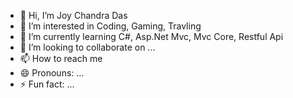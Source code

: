 - 👋 Hi, I’m Joy Chandra Das
- 👀 I’m interested in Coding, Gaming, Travling
- 🌱 I’m currently learning C#, Asp.Net Mvc, Mvc Core, Restful Api
- 💞️ I’m looking to collaborate on ...
- 📫 How to reach me 
- 😄 Pronouns: ...
- ⚡ Fun fact: ...

<!---
JoyChandraDas/JoyChandraDas is a ✨ special ✨ repository because its `README.md` (this file) appears on your GitHub profile.
You can click the Preview link to take a look at your changes.
--->
